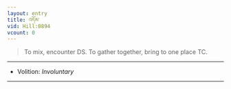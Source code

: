 ```yaml
---
layout: entry
title: འདོམ་
vid: Hill:0894
vcount: 0
---
```

> To mix, encounter DS\. To gather together, bring to one place TC\.

---
* Volition: _Involuntary_

---

